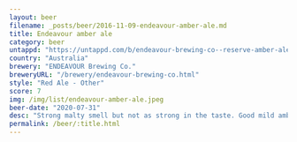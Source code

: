 ```yaml
---
layout: beer
filename: _posts/beer/2016-11-09-endeavour-amber-ale.md
title: Endeavour amber ale
category: beer
untappd: "https://untappd.com/b/endeavour-brewing-co--reserve-amber-ale/2388030"
country: "Australia"
brewery: "ENDEAVOUR Brewing Co."
breweryURL: "/brewery/endeavour-brewing-co.html"
style: "Red Ale - Other"
score: 7
img: /img/list/endeavour-amber-ale.jpeg
beer-date: "2020-07-31"
desc: "Strong malty smell but not as strong in the taste. Good mild amber"
permalink: /beer/:title.html
---
```

